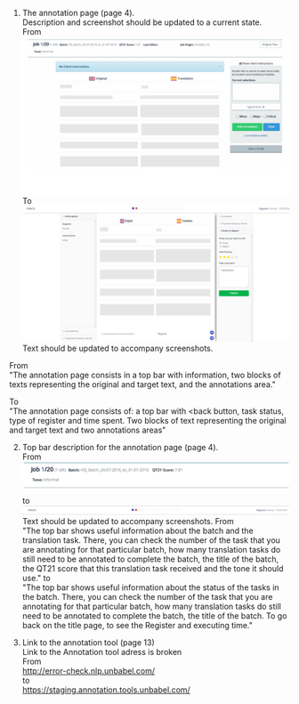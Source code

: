 
1) The annotation page (page 4).  
Description and screenshot should be updated to a current state.  
From
![alt text](https://github.com/IliaFedorov/Unbabel-QA-challenge/blob/master/Exercise%201/used1.png)
To
![alt text](https://github.com/IliaFedorov/Unbabel-QA-challenge/blob/master/Exercise%201/current1.png)
Text should be updated to accompany screenshots.

From  
"The annotation page consists in a top bar with information, two blocks of texts
representing the original and target text, and the annotations area."

To  
"The annotation page consists of: a top bar with <back button, task status, type of register and time spent. Two blocks of text representing the original and target text and two annotations areas"

2) Top bar description for the annotation page (page 4).  
From  
![alt text](https://github.com/IliaFedorov/Unbabel-QA-challenge/blob/master/Exercise%201/used2.png) 
to  
![alt text](https://github.com/IliaFedorov/Unbabel-QA-challenge/blob/master/Exercise%201/current2.png)
Text should be updated to accompany screenshots.
From  
"The top bar shows useful information about the batch and the translation task. 
There, you can check the number of the task that you are annotating for that particular
batch, how many translation tasks do still need to be annotated to complete the batch, the
title of the batch, the QT21 score that this translation task received and the tone it should
use." 
to  
"The top bar shows useful information about the status of the tasks in the batch. There, you can check the number of the task that you are annotating for that particular batch, how many translation tasks do still need to be annotated to complete the batch, the
title of the batch. To go back on the title page, to see the Register and executing time."

5) Link to the annotation tool (page 13)  
Link to the Annotation tool adress is broken  
From  
http://error-check.nlp.unbabel.com/  
to  
https://staging.annotation.tools.unbabel.com/
